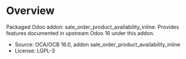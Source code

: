 # Overview

Packaged Odoo addon: sale_order_product_availability_inline. Provides features documented in upstream Odoo 16 under this addon.

- Source: OCA/OCB 16.0, addon sale_order_product_availability_inline
- License: LGPL-3
